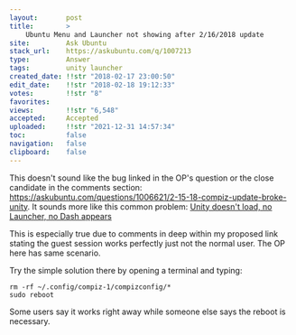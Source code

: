 ```yaml
---
layout:       post
title:        >
    Ubuntu Menu and Launcher not showing after 2∕16∕2018 update
site:         Ask Ubuntu
stack_url:    https://askubuntu.com/q/1007213
type:         Answer
tags:         unity launcher
created_date: !!str "2018-02-17 23:00:50"
edit_date:    !!str "2018-02-18 19:12:33"
votes:        !!str "8"
favorites:    
views:        !!str "6,548"
accepted:     Accepted
uploaded:     !!str "2021-12-31 14:57:34"
toc:          false
navigation:   false
clipboard:    false
---
```


This doesn't sound like the bug linked in the OP's question or the close candidate in the comments section: https://askubuntu.com/questions/1006621/2-15-18-compiz-update-broke-unity. It sounds more like this common problem: [Unity doesn&#39;t load, no Launcher, no Dash appears][1]

This is especially true due to comments in deep within my proposed link stating the guest session works perfectly just not the normal user. The OP here has same scenario.

Try the simple solution there by opening a terminal and typing:

``` 
rm -rf ~/.config/compiz-1/compizconfig/*
sudo reboot

```

Some users say it works right away while someone else says the reboot is necessary.

  [1]: https://askubuntu.com/questions/17381/unity-doesnt-load-no-launcher-no-dash-appears
